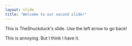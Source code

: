 ```yaml
---
layout: slide
title: "Welcome to our second slide!"
---
```

This is TheShuckduck's slide.
Use the left arrow to go back!

This is annoying.  But I think I have it.